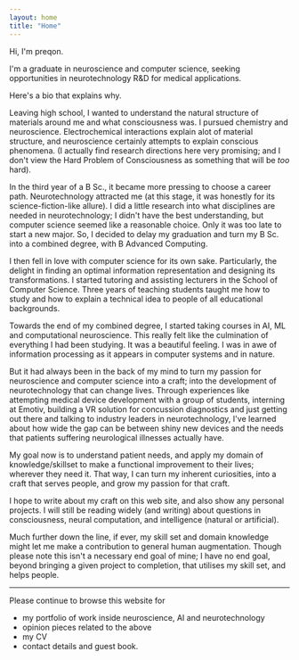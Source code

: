 ```yaml
---
layout: home
title: "Home"
---
```


Hi, I'm preqon. 

I'm a graduate in neuroscience and computer science, seeking opportunities
in neurotechnology R&D for medical applications.

Here's a bio that explains why.

Leaving high school, I wanted to understand the natural structure of materials
around me and what consciousness was. I pursued chemistry and neuroscience. 
Electrochemical interactions explain alot of material structure, and neuroscience
certainly attempts to explain conscious phenomena. (I actually find research
directions here very promising; and I don't view the Hard Problem of 
Consciousness as something that will be *too* hard).   

In the third year of a B Sc., it became more pressing to choose a career path.
Neurotechnology attracted me (at this stage, it was honestly for its 
science-fiction-like allure). I did a little research into what disciplines are
needed in neurotechnology;
I didn't have the best understanding, but computer science seemed like a
reasonable choice. Only it was too late to start a new major. So, I decided to
delay my graduation and turn my B Sc. into a combined degree, with B Advanced
Computing.

I then fell in love with computer science for its own sake. Particularly,
the delight in finding an optimal information representation and designing its
transformations. I started tutoring and assisting lecturers in the School of 
Computer Science. Three years of teaching students taught me how to study and 
how to explain a technical idea to people of all educational backgrounds.

Towards the end of my combined degree, I started taking courses in AI, ML and
computational neuroscience. This really felt like the culmination of everything
I had been studying. It was a beautiful feeling. I was in awe of information
processing as it appears in computer systems and in nature.

But it had always been in the back of my mind to turn my passion for neuroscience
and computer science into a craft; into the development of neurotechnology that
can change lives. Through experiences like attempting medical device development
with a group of students, interning at Emotiv, building a VR solution for 
concussion diagnostics and just getting out there and talking to industry 
leaders in neurotechnology, I've learned about how wide the gap can be between 
shiny new devices and the needs that patients suffering neurological illnesses 
actually have.

My goal now is to understand patient needs, and apply my domain of 
knowledge/skillset to make a functional improvement to their lives; wherever
they need it. That way, I can turn my inherent curiosities, into a craft that
serves people, and grow my passion for that craft.

I hope to write about my craft on this web site, and also show any personal
projects. I will still be reading widely (and writing) about questions 
in consciousness, neural computation, and intelligence (natural or artificial).

Much further down the line, if ever, my skill set and domain knowledge
might let me make a contribution to general human augmentation. Though please
note this isn't a necessary end goal of mine; I have no end goal, beyond
bringing a given project to completion, that utilises my skill set, and helps 
people. 

--- 

Please continue to browse this website for 

- my portfolio of work inside neuroscience, AI and neurotechnology
- opinion pieces related to the above
- my CV
- contact details and guest book.

